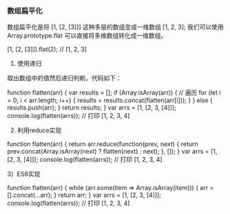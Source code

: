 
### 数组扁平化

数组扁平化是将 [1, [2, [3]]] 这种多层的数组变成一维数组 [1, 2, 3]; 我们可以使用 Array.prototype.flat 可以直接将多维数组转化成一维数组。

[1, [2, [3]]].flat(2); // [1, 2, 3]

1) 使用递归

取出数组中的值然后递归判断。代码如下：

function flatten(arr) {
  var results = [];
  if (Array.isArray(arr)) {
    // 遍历
    for (let i = 0; i < arr.length; i++) {
      results = results.concat(flatten(arr[i]));
    }
  } else {
    results.push(arr);
  }
  return results;
}
var arrs = [1, [2, 3, [4]]];
console.log(flatten(arrs)); // 打印 [1, 2, 3, 4]

2) 利用reduce实现

function flatten(arr) {
  return arr.reduce(function(prev, next) {
    return prev.concat(Array.isArray(next) ? flatten(next) : next);
  }, []);
}
var arrs = [1, [2, 3, [4]]];
console.log(flatten(arrs)); // 打印 [1, 2, 3, 4]

3）ES6实现

function flatten(arr) {
  while (arr.some(item => Array.isArray(item))) {
    arr = [].concat(...arr);
  }
  return arr;
}
var arrs = [1, [2, 3, [4]]];
console.log(flatten(arrs)); // 打印 [1, 2, 3, 4]
